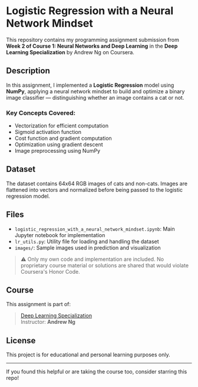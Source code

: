 # Logistic Regression with a Neural Network Mindset 

This repository contains my programming assignment submission from **Week 2 of Course 1: Neural Networks and Deep Learning** in the **Deep Learning Specialization** by Andrew Ng on Coursera.

##  Description

In this assignment, I implemented a **Logistic Regression** model using **NumPy**, applying a neural network mindset to build and optimize a binary image classifier — distinguishing whether an image contains a cat or not.

### Key Concepts Covered:
- Vectorization for efficient computation
- Sigmoid activation function
- Cost function and gradient computation
- Optimization using gradient descent
- Image preprocessing using NumPy

##  Dataset

The dataset contains 64x64 RGB images of cats and non-cats. Images are flattened into vectors and normalized before being passed to the logistic regression model.

##  Files

- `logistic_regression_with_a_neural_network_mindset.ipynb`: Main Jupyter notebook for implementation
- `lr_utils.py`: Utility file for loading and handling the dataset
- `images/`: Sample images used in prediction and visualization

> ⚠️ Only my own code and implementation are included. No proprietary course material or solutions are shared that would violate Coursera's Honor Code.

##  Course

This assignment is part of:
> [Deep Learning Specialization](https://www.coursera.org/specializations/deep-learning)  
> Instructor: **Andrew Ng**


##  License

This project is for educational and personal learning purposes only.

---

 If you found this helpful or are taking the course too, consider starring this repo!

